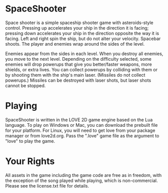 SpaceShooter
============

Space shooter is a simple spaceship shooter game with asteroids-style control.
Pressing up accelerates your ship in the direction it is facing; pressing down
accelerates your ship in the direction opposite the way it is facing.  Left and
right spin the ship, but do not alter your velocity.  Spacebar shoots.  The
player and enemies wrap around the sides of the level.

Enemies appear from the sides in each level.  When you destroy all enemies, you
move to the next level.  Depending on the difficulty selected, some enemies
will drop powerups that give you better/faster weapons, more shields, or extra
lives.  You can collect powerups by colliding with them or by shooting them
with the ship's main laser.  (Missiles do not collect powerups.)  Missiles can
be destroyed with laser shots, but laser shots cannot be stopped.

Playing
=======

SpaceShooter is written in the LOVE 2D game engine based on the Lua language.
To play on Windows or Mac, you can download the prebuilt file for your
platform.  For Linux, you will need to get love from your package manager or
from love2d.org.  Pass the ".love" game file as the argument to "love" to play
the game.

Your Rights
===========

All assets in the game including the game code are free as in freedom, with the
exception of the song played while playing, which is non-commercial.  Please
see the license.txt file for details.
